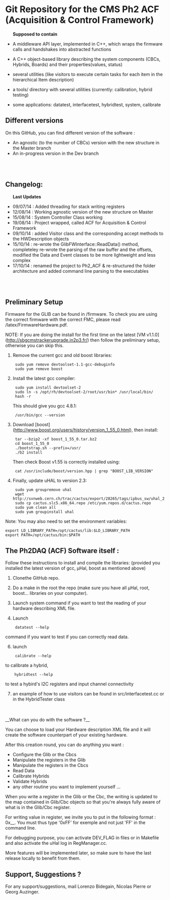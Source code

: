 Git Repository for the CMS Ph2 ACF (Acquisition & Control Framework)
============================================================

&nbsp;&nbsp;&nbsp;&nbsp;&nbsp;&nbsp;__Supposed to contain__

- A middleware API layer, implemented in C++, which wraps the firmware calls and handshakes into abstracted functions

- A C++ object-based library describing the system components (CBCs,
Hybrids, Boards) and their properties(values, status)

- several utilities (like visitors to execute certain tasks for each item in the hierarchical Item description)

- a tools/ directory with several utilities (currently: calibration, hybrid testing)

- some applications: datatest, interfacetest, hybridtest, system, calibrate

Different versions
---------------------------------------

On this GitHub, you can find different version of the software :
- An agnostic (to the number of CBCs) version with the new structure in the Master branch
- An in-progress version in the Dev branch
<br>
<br>

Changelog:
------------

&nbsp;&nbsp;&nbsp;&nbsp;&nbsp;&nbsp;__Last Updates__

- 09/07/14 : Added threading for stack writing registers
- 12/08/14 : Working agnostic version of the new structure on Master
- 15/08/14 : System Controller Class working
- 19/08/14 : Project wrapped, called ACF for Acquisition & Control Framework
- 09/10/14 : added Visitor class and the corresponding accept methods to the HWDescription objects
- 15/10/14 : re-wrote the GlibFWInterface::ReadData() method, completeley re-wrote the parsing of the raw buffer and the offsets, modified the Data and Event classes to be more lightweight and less complex
- 17/10/14 : renamed the project to Ph2_ACF & re-structured the folder architecture and added command line parsing to the executables
<br>
<br>

Preliminary Setup
-----------------

Firmware for the GLIB can be found in /firmware. To check you are using the correct firmware with the correct FMC, please read /latex/FirmwareHardware.pdf.

NOTE: If you are doing the install for the first time on the latest [VM v1.1.0] (http://sbgcmstrackerupgrade.in2p3.fr/) then follow the preliminary setup, otherwise you can skip this.

1. Remove the current gcc and old boost libraries:

        sudo yum remove devtoolset-1.1-gcc-debuginfo
        sudo yum remove boost

2. Install the latest gcc compiler:

        sudo yum install devtoolset-2
        sudo ln -s /opt/rh/devtoolset-2/root/usr/bin* /usr/local/bin/
        hash -r

   This should give you gcc 4.8.1:

        /usr/bin/gcc --version

3. Download [boost] (http://www.boost.org/users/history/version_1_55_0.html), then install:

        tar --bzip2 -xf boost_1_55_0.tar.bz2
	    cd boost_1_55_0
	    ./bootstrap.sh --prefix=/usr/
	    ./b2 install

   Then check Boost v1.55 is correctly installed using:

        cat /usr/include/boost/version.hpp | grep "BOOST_LIB_VERSION"

4. Finally, update uHAL to version 2.3:

        sudo yum groupremove uhal
        wget http://svnweb.cern.ch/trac/cactus/export/28265/tags/ipbus_sw/uhal_2_3_0/scripts/release/cactus.slc5.x86_64.repo 
        sudo cp cactus.slc5.x86_64.repo /etc/yum.repos.d/cactus.repo
        sudo yum clean all
        sudo yum groupinstall uhal

Note: You may also need to set the environment variables:

    export LD_LIBRARY_PATH=/opt/cactus/lib:$LD_LIBRARY_PATH
    export PATH=/opt/cactus/bin:$PATH


The Ph2DAQ (ACF) Software itself : 
-------------------------------------------------

Follow these instructions to install and compile the libraries:
(provided you installed the latest version of gcc, µHal, boost as mentioned above)

1. Clonethe GitHub repo.

2. Do a make in the root the repo (make sure you have all µHal, root, boost... libraries on your computer).

3. Launch system command if you want to test the reading of your hardware describing XML file.

4. Launch

        datatest --help
        
command if you want to test if you can correctly read data.

6. launch

        calibrate --help

to calibrate a hybrid,

        hybridtest --help

to test a hybird's I2C registers and input channel connectivity

7. an example of how to use visitors can be found in src/interfacetest.cc or in the HybridTester class


<br>
<br>
__What can you do with the software ?__

You can choose to load your Hardware description XML file and it will create the
 software counterpart of your existing hardware.

After this creation round, you can do anything you want :
- Configure the Glib or the Cbcs
- Manipulate the registers in the Glib
- Manipulate the registers in the Cbcs
- Read Data
- Calibrate Hybrids
- Validate Hybrids
- any other routine you want to implement yourself ... 

When you write a register in the Glib or the Cbc, the writing is updated to the
map contained in Glib/Cbc objects so that you're always fully aware of what is
in the Glib/Cbc register.

For writing value in register, we invite you to put in the following format : 0x__.
You must thus type '0xFF' for exemple and not just 'FF' in the command line.

For debugging purpose, you can activate DEV_FLAG in files or in Makefile and also activate the uHal log in RegManager.cc.

More features will be implemented later, so make sure to have the last release
locally to benefit from them.


Support, Suggestions ?
----------------------

For any support/suggestions, mail Lorenzo Bidegain, Nicolas Pierre or Georg Auzinger.
